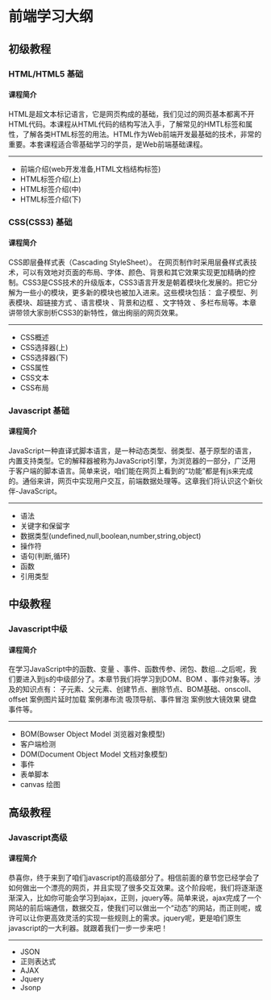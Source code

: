 # 前端学习大纲
## 初级教程

### HTML/HTML5 基础
#### 课程简介
  HTML是超文本标记语言，它是网页构成的基础，我们见过的网页基本都离不开HTML代码。本课程从HTML代码的结构写法入手，了解常见的HMTL标签和属性，了解各类HTML标签的用法。HTML作为Web前端开发最基础的技术，非常的重要。本套课程适合零基础学习的学员，是Web前端基础课程。
***
* 前端介绍(web开发准备,HTML文档结构标签)
* HTML标签介绍(上)
* HTML标签介绍(中)
* HTML标签介绍(下)

### CSS(CSS3) 基础
#### 课程简介
  CSS即层叠样式表（Cascading StyleSheet）。 在网页制作时采用层叠样式表技术，可以有效地对页面的布局、字体、颜色、背景和其它效果实现更加精确的控制。CSS3是CSS技术的升级版本，CSS3语言开发是朝着模块化发展的。把它分解为一些小的模块，更多新的模块也被加入进来。这些模块包括： 盒子模型、列表模块、超链接方式 、语言模块 、背景和边框 、文字特效 、多栏布局等。本章讲带领大家剖析CSS3的新特性，做出绚丽的网页效果。
***
* CSS概述
* CSS选择器(上)
* CSS选择器(下)
* CSS属性
* CSS文本
* CSS布局


### Javascript 基础
#### 课程简介
  JavaScript一种直译式脚本语言，是一种动态类型、弱类型、基于原型的语言，内置支持类型。它的解释器被称为JavaScript引擎，为浏览器的一部分，广泛用于客户端的脚本语言。简单来说，咱们能在网页上看到的“功能”都是有js来完成的。通俗来讲，网页中实现用户交互，前端数据处理等。这章我们将认识这个新伙伴-JavaScript。
***
* 语法
* 关键字和保留字
* 数据类型(undefined,null,boolean,number,string,object)
* 操作符
* 语句(判断,循环)
* 函数
* 引用类型

## 中级教程
### Javascript中级
#### 课程简介
  在学习JavaScript中的函数、变量 、事件、函数传参、闭包、数组...之后呢，我们要进入到js的中级部分了。本章节我们将学习到DOM、BOM 、事件对象等。涉及的知识点有： 子元素、父元素、创建节点、删除节点、BOM基础、onscoll、offset 案例图片延时加载 案例瀑布流 吸顶导航、事件冒泡 案例放大镜效果 键盘事件等。
***

* BOM(Bowser Object Model 浏览器对象模型)
* 客户端检测
* DOM(Document Object Model 文档对象模型)
* 事件
* 表单脚本
* canvas 绘图


## 高级教程
### Javascript高级
#### 课程简介
  恭喜你，终于来到了咱们javascript的高级部分了。相信前面的章节您已经学会了如何做出一个漂亮的网页，并且实现了很多交互效果。这个阶段呢，我们将逐渐逐渐深入，比如你可能会学习到ajax，正则，jquery等。简单来说，ajax完成了一个网站的前后端通信，数据交互，使我们可以做出一个“动态”的网站，而正则呢，或许可以让你更高效灵活的实现一些规则上的需求。jquery呢，更是咱们原生javascript的一大利器。就跟着我们一步一步来吧！
***
* JSON
* 正则表达式
* AJAX
* Jquery
* Jsonp
